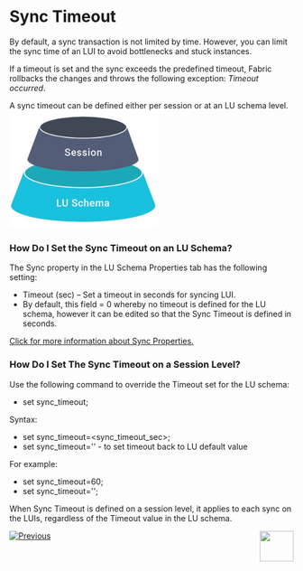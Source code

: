# Sync Timeout

By default, a sync transaction is not limited by time. However, you can limit the sync time of an LUI to avoid bottlenecks and stuck instances.

If a timeout is set and the sync exceeds the predefined timeout, Fabric rollbacks the changes and throws the following exception: *Timeout occurred*.

A sync timeout can be defined either per session or at an LU schema level.
<img src="images/6_7_sync_timeout_levels.png" alt="image" style="zoom:80%;" />

### How Do I Set the Sync Timeout on an LU Schema?
The Sync property in the LU Schema Properties tab has the following setting:
* Timeout (sec) – Set a timeout in seconds for syncing LUI.
* By default, this field = 0 whereby no timeout is defined for the LU schema, however it can be edited so that the Sync Timeout is defined in seconds.

[Click for more information about Sync Properties.](/articles/14_sync_LU_instance/04_sync_methods.md)

### How Do I Set The Sync Timeout on a Session Level?
Use the following command to override the Timeout set for the LU schema:
* set sync_timeout;

Syntax: 
* set sync_timeout=<sync_timeout_sec>;
* set sync_timeout='' - to set timeout back to LU default value

For example:
* set sync_timeout=60;
* set sync_timeout='';

When Sync Timeout is defined on a session level, it applies to each sync on the LUIs, regardless of the Timeout value in the LU schema.


[![Previous](/articles/images/Previous.png)](/articles/14_sync_LU_instance/07_sync_levels.md)[<img align="right" width="60" height="54" src="/articles/images/Next.png">](/articles/14_sync_LU_instance/09_skip_sync.md)







